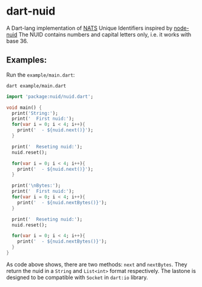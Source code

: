 # dart-nuid

A Dart-lang implementation of [NATS](https://nats.io) Unique Identifiers
inspired by [node-nuid](https://github.com/nats-io/node-nuid)
The NUID contains numbers and capital letters only, i.e. it works with base 36.

## Examples:

Run the `example/main.dart`:

```
dart example/main.dart
```

```dart
import 'package:nuid/nuid.dart';

void main() {
  print('String:');
  print('  First nuid:');
  for(var i = 0; i < 4; i++){
    print('  - ${nuid.next()}');
  }

  print('  Reseting nuid:');
  nuid.reset();

  for(var i = 0; i < 4; i++){
    print('  - ${nuid.next()}');
  }

  print('\nBytes:');
  print('  First nuid:');
  for(var i = 0; i < 4; i++){
    print('  - ${nuid.nextBytes()}');
  }

  print('  Reseting nuid:');
  nuid.reset();

  for(var i = 0; i < 4; i++){
    print('  - ${nuid.nextBytes()}');
  }
}
```

As code above shows, there are two methods: `next` and `nextBytes`.
They return the nuid in a `String` and `List<int>` format respectively.
The lastone is designed to be compatible with `Socket` in `dart:io` library.
